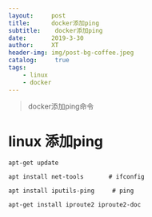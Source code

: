 ```yaml
---
layout:     post
title:      docker添加ping
subtitle:    docker添加ping
date:       2019-3-30
author:     XT
header-img: img/post-bg-coffee.jpeg
catalog: 	 true
tags:
    - linux
    - docker
---
```



> docker添加ping命令

# linux 添加ping

```
apt-get update

apt install net-tools       # ifconfig 

apt install iputils-ping     # ping

apt-get install iproute2 iproute2-doc
```
